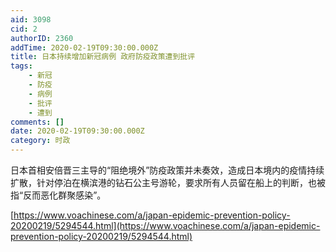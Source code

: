 ```yaml
---
aid: 3098
cid: 2
authorID: 2360
addTime: 2020-02-19T09:30:00.000Z
title: 日本持续增加新冠病例 政府防疫政策遭到批评
tags:
    - 新冠
    - 防疫
    - 病例
    - 批评
    - 遭到
comments: []
date: 2020-02-19T09:30:00.000Z
category: 时政
---
```


日本首相安倍晋三主导的“阻绝境外”防疫政策并未奏效，造成日本境内的疫情持续扩散，针对停泊在横滨港的钻石公主号游轮，要求所有人员留在船上的判断，也被指“反而恶化群聚感染”。

[https://www.voachinese.com/a/japan-epidemic-prevention-policy-20200219/5294544.html](https://www.voachinese.com/a/japan-epidemic-prevention-policy-20200219/5294544.html)
